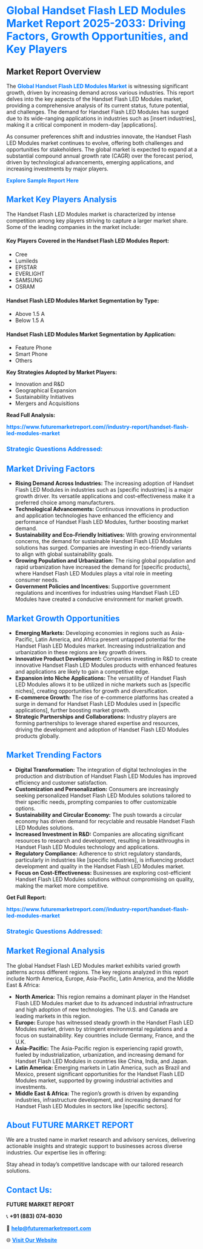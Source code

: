 <h1 style="color: #007BFF;">Global Handset Flash LED Modules Market Report 2025-2033: Driving Factors, Growth Opportunities, and Key Players</h1>

<section id="overview">
<h2>Market Report Overview</h2>
<p>The <a href="https://www.futuremarketreport.com//industry-report/handset-flash-led-modules-market" style="color: #007BFF; text-decoration: none;"><strong>Global Handset Flash LED Modules Market</strong></a> is witnessing significant growth, driven by increasing demand across various industries. This report delves into the key aspects of the Handset Flash LED Modules market, providing a comprehensive analysis of its current status, future potential, and challenges. The demand for Handset Flash LED Modules has surged due to its wide-ranging applications in industries such as [insert industries], making it a critical component in modern-day [applications].</p>
<p>As consumer preferences shift and industries innovate, the Handset Flash LED Modules market continues to evolve, offering both challenges and opportunities for stakeholders. The global market is expected to expand at a substantial compound annual growth rate (CAGR) over the forecast period, driven by technological advancements, emerging applications, and increasing investments by major players.</p>
</section>

<section id="overview">
<p><a href="https://www.futuremarketreport.com//request-sample/reportId=76413" style="color: #007BFF; text-decoration: none;"><strong>Explore Sample Report Here</strong></a></p>
</section>

<section id="key-players">
<h2 style="color: #007BFF;">Market Key Players Analysis</h2>
<p>The Handset Flash LED Modules market is characterized by intense competition among key players striving to capture a larger market share. Some of the leading companies in the market include:</p>
<h4>Key Players Covered in the Handset Flash LED Modules Report:</h4>
<ul><li>Cree</li><li>Lumileds</li><li>EPISTAR</li><li>EVERLIGHT</li><li>SAMSUNG</li><li>OSRAM</li></ul>
<h4>Handset Flash LED Modules Market Segmentation by Type:</h4>
<ul><li>Above 1.5 A</li><li>Below 1.5 A</li></ul>

<h4>Handset Flash LED Modules Market Segmentation by Application:</h4>
<ul><li>Feature Phone</li><li>Smart Phone</li><li>Others</li></ul>
<p><strong>Key Strategies Adopted by Market Players:</strong></p>
<ul>
<li>Innovation and R&D</li>
<li>Geographical Expansion</li>
<li>Sustainability Initiatives</li>
<li>Mergers and Acquisitions</li>
</ul>
</section>

<section>
<p><strong>Read Full Analysis: </strong></p><a href="https://www.futuremarketreport.com//industry-report/handset-flash-led-modules-market" style="color: #007BFF; text-decoration: none;"><strong>https://www.futuremarketreport.com//industry-report/handset-flash-led-modules-market</strong></a>
<h3 style="color: #007BFF;">Strategic Questions Addressed:</h3>
</section>

<section id="driving-factors">
<h2 style="color: #007BFF;">Market Driving Factors</h2>
<ul>
<li><strong>Rising Demand Across Industries:</strong> The increasing adoption of Handset Flash LED Modules in industries such as [specific industries] is a major growth driver. Its versatile applications and cost-effectiveness make it a preferred choice among manufacturers.</li>
<li><strong>Technological Advancements:</strong> Continuous innovations in production and application technologies have enhanced the efficiency and performance of Handset Flash LED Modules, further boosting market demand.</li>
<li><strong>Sustainability and Eco-Friendly Initiatives:</strong> With growing environmental concerns, the demand for sustainable Handset Flash LED Modules solutions has surged. Companies are investing in eco-friendly variants to align with global sustainability goals.</li>
<li><strong>Growing Population and Urbanization:</strong> The rising global population and rapid urbanization have increased the demand for [specific products], where Handset Flash LED Modules plays a vital role in meeting consumer needs.</li>
<li><strong>Government Policies and Incentives:</strong> Supportive government regulations and incentives for industries using Handset Flash LED Modules have created a conducive environment for market growth.</li>
</ul>
</section>

<section id="growth-opportunities">
<h2 style="color: #007BFF;">Market Growth Opportunities</h2>
<ul>
<li><strong>Emerging Markets:</strong> Developing economies in regions such as Asia-Pacific, Latin America, and Africa present untapped potential for the Handset Flash LED Modules market. Increasing industrialization and urbanization in these regions are key growth drivers.</li>
<li><strong>Innovative Product Development:</strong> Companies investing in R&D to create innovative Handset Flash LED Modules products with enhanced features and applications are likely to gain a competitive edge.</li>
<li><strong>Expansion into Niche Applications:</strong> The versatility of Handset Flash LED Modules allows it to be utilized in niche markets such as [specific niches], creating opportunities for growth and diversification.</li>
<li><strong>E-commerce Growth:</strong> The rise of e-commerce platforms has created a surge in demand for Handset Flash LED Modules used in [specific applications], further boosting market growth.</li>
<li><strong>Strategic Partnerships and Collaborations:</strong> Industry players are forming partnerships to leverage shared expertise and resources, driving the development and adoption of Handset Flash LED Modules products globally.</li>
</ul>
</section>

<section id="trending-factors">
<h2 style="color: #007BFF;">Market Trending Factors</h2>
<ul>
<li><strong>Digital Transformation:</strong> The integration of digital technologies in the production and distribution of Handset Flash LED Modules has improved efficiency and customer satisfaction.</li>
<li><strong>Customization and Personalization:</strong> Consumers are increasingly seeking personalized Handset Flash LED Modules solutions tailored to their specific needs, prompting companies to offer customizable options.</li>
<li><strong>Sustainability and Circular Economy:</strong> The push towards a circular economy has driven demand for recyclable and reusable Handset Flash LED Modules solutions.</li>
<li><strong>Increased Investment in R&D:</strong> Companies are allocating significant resources to research and development, resulting in breakthroughs in Handset Flash LED Modules technology and applications.</li>
<li><strong>Regulatory Compliance:</strong> Adherence to strict regulatory standards, particularly in industries like [specific industries], is influencing product development and quality in the Handset Flash LED Modules market.</li>
<li><strong>Focus on Cost-Effectiveness:</strong> Businesses are exploring cost-efficient Handset Flash LED Modules solutions without compromising on quality, making the market more competitive.</li>
</ul>
</section>

<section>
<p><strong>Get Full Report: </strong></p><a href="https://www.futuremarketreport.com//industry-report/handset-flash-led-modules-market" style="color: #007BFF; text-decoration: none;"><strong>https://www.futuremarketreport.com//industry-report/handset-flash-led-modules-market</strong></a>
<h3 style="color: #007BFF;">Strategic Questions Addressed:</h3>
</section>


<section id="regional-analysis">
<h2 style="color: #007BFF;">Market Regional Analysis</h2>
<p>The global Handset Flash LED Modules market exhibits varied growth patterns across different regions. The key regions analyzed in this report include North America, Europe, Asia-Pacific, Latin America, and the Middle East & Africa:</p>
<ul>
<li><strong>North America:</strong> This region remains a dominant player in the Handset Flash LED Modules market due to its advanced industrial infrastructure and high adoption of new technologies. The U.S. and Canada are leading markets in this region.</li>
<li><strong>Europe:</strong> Europe has witnessed steady growth in the Handset Flash LED Modules market, driven by stringent environmental regulations and a focus on sustainability. Key countries include Germany, France, and the U.K.</li>
<li><strong>Asia-Pacific:</strong> The Asia-Pacific region is experiencing rapid growth, fueled by industrialization, urbanization, and increasing demand for Handset Flash LED Modules in countries like China, India, and Japan.</li>
<li><strong>Latin America:</strong> Emerging markets in Latin America, such as Brazil and Mexico, present significant opportunities for the Handset Flash LED Modules market, supported by growing industrial activities and investments.</li>
<li><strong>Middle East & Africa:</strong> The region’s growth is driven by expanding industries, infrastructure development, and increasing demand for Handset Flash LED Modules in sectors like [specific sectors].</li>
</ul>
</section>

<footer>
<h2 style="color: #007BFF;">About FUTURE MARKET REPORT</h2>
<p>We are a trusted name in market research and advisory services, delivering actionable insights and strategic support to businesses across diverse industries. Our expertise lies in offering:</p>

<p>Stay ahead in today’s competitive landscape with our tailored research solutions.</p>

<h2 style="color: #007BFF;">Contact Us:</h2>
<p><strong>FUTURE MARKET REPORT</strong></p>
<p>📞 <strong>+91 (883) 074-8030</strong></p>
<p>📧 <strong><a href="mailto:help@futuremarketreport.com" style="color: #007BFF;">help@futuremarketreport.com</a></strong></p>
<p>🌐 <strong><a href="https://www.futuremarketreport.com/" style="color: #007BFF;">Visit Our Website</a></strong></p>
</footer>